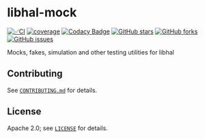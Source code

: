# libhal-mock
[![✅CI](https://github.com/libhal/libhal-mock/actions/workflows/ci.yml/badge.svg)](https://github.com/libhal/libhal-mock/actions/workflows/ci.yml)
[![coverage](https://libhal.github.io/libhal-mock/coverage/coverage.svg)](https://libhal.github.io/libhal-mock/coverage/)
[![Codacy Badge](https://app.codacy.com/project/badge/Grade/b084e6d5962d49a9afcb275d62cd6586)](https://www.codacy.com/gh/libhal/libhal-mock/dashboard?utm_source=github.com&amp;utm_medium=referral&amp;utm_content=libhal/libhal-mock&amp;utm_campaign=Badge_Grade)
[![GitHub stars](https://img.shields.io/github/stars/libhal/libhal-mock.svg)](https://github.com/libhal/libhal-mock/stargazers)
[![GitHub forks](https://img.shields.io/github/forks/libhal/libhal-mock.svg)](https://github.com/libhal/libhal-mock/network)
[![GitHub issues](https://img.shields.io/github/issues/libhal/libhal-mock.svg)](https://github.com/libhal/libhal-mock/issues)

Mocks, fakes, simulation and other testing utilities for libhal

## Contributing

See [`CONTRIBUTING.md`](CONTRIBUTING.md) for details.

## License

Apache 2.0; see [`LICENSE`](LICENSE) for details.
